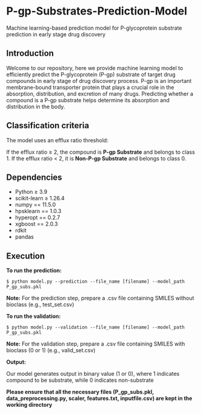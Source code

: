 # P-gp-Substrates-Prediction-Model
Machine learning-based prediction model for P-glycoprotein substrate prediction in early stage drug discovery

## Introduction ## 

Welcome to our repository, here we provide machine learning model to efficiently predict the P-glycoprotein (P-gp) substrate of target drug compounds in early stage of drug discovery process.
P-gp is an important membrane-bound transporter protein that plays a crucial role in the absorption, distribution, and excretion of many drugs. Predicting whether a compound is a P-gp substrate helps determine its absorption and distribution in the body.

## Classification criteria ##
The model uses an efflux ratio threshold:
<p>
  If the efflux ratio &ge; 2, the compound is <strong>P-gp Substrate</strong> and belongs to class 1.
  If the efflux ratio &lt; 2, it is <strong>Non-P-gp Substrate</strong> and belongs to class 0.
</p>


## Dependencies ##

- Python ≥ 3.9
- scikit-learn ≥ 1.26.4
- numpy == 11.5.0
- hpsklearn == 1.0.3
- hyperopt == 0.2.7
- xgboost == 2.0.3
- rdkit
- pandas

## Execution ##
**To run the prediction:**

```
$ python model.py --prediction --file_name [filename] --model_path P_gp_subs.pkl
```
<strong>Note:</strong> For the prediction step, prepare a .csv file containing SMILES without bioclass (e.g., test_set.csv)

**To run the validation:**

```
$ python model.py --validation --file_name [filename] --model_path P_gp_subs.pkl
```
<strong>Note:</strong> For the validation step, prepare a .csv file containing SMILES with bioclass (0 or 1) (e.g., valid_set.csv)

**Output:**

Our model generates output in binary value (1 or 0), where 1 indicates compound to be substrate, while 0 indicates non-substrate
 
**Please ensure that all the necessary files (P_gp_subs.pkl, data_preprocessing.py, scaler, features.txt, inputfile.csv) are kept in the working directory**
